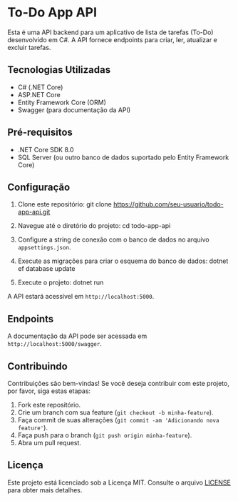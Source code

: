 # To-Do App API

Esta é uma API backend para um aplicativo de lista de tarefas (To-Do) desenvolvido em C#. A API fornece endpoints para criar, ler, atualizar e excluir tarefas.

## Tecnologias Utilizadas

- C# (.NET Core)
- ASP.NET Core
- Entity Framework Core (ORM)
- Swagger (para documentação da API)

## Pré-requisitos

- .NET Core SDK 8.0
- SQL Server (ou outro banco de dados suportado pelo Entity Framework Core)

## Configuração

1. Clone este repositório: git clone https://github.com/seu-usuario/todo-app-api.git

2. Navegue até o diretório do projeto: cd todo-app-api

3. Configure a string de conexão com o banco de dados no arquivo `appsettings.json`.

4. Execute as migrações para criar o esquema do banco de dados: dotnet ef database update

5. Execute o projeto: dotnet run

A API estará acessível em `http://localhost:5000`.

## Endpoints

A documentação da API pode ser acessada em `http://localhost:5000/swagger`.

## Contribuindo

Contribuições são bem-vindas! Se você deseja contribuir com este projeto, por favor, siga estas etapas:

1. Fork este repositório.
2. Crie um branch com sua feature (`git checkout -b minha-feature`).
3. Faça commit de suas alterações (`git commit -am 'Adicionando nova feature'`).
4. Faça push para o branch (`git push origin minha-feature`).
5. Abra um pull request.

## Licença

Este projeto está licenciado sob a Licença MIT. Consulte o arquivo [LICENSE](LICENSE) para obter mais detalhes.
